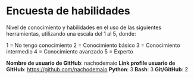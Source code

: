 # Encuesta de habilidades

Nivel de conocimiento y habilidades en el uso de las siguientes herramientas, utilizando una escala del 1 al 5, donde:

1 = No tengo conocimiento
2 = Conocimiento básico
3 = Conocimiento intermedio
4 = Conocimiento avanzado
5 = Experto

**Nombre de usuario de GitHub**: nachodemaio
**Link profile usuario de GitHub**: https://github.com/nachodemaio
**Python**: 3
**Bash**: 3
**Git/GitHub**: 2
